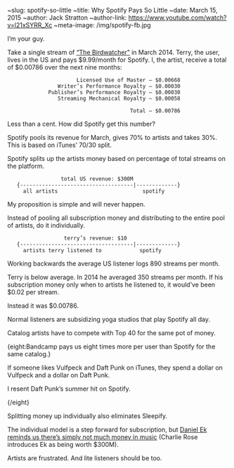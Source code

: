 ~slug: spotify-so-little
~title: Why Spotify Pays So Little
~date: March 15, 2015
~author: Jack Stratton
~author-link: https://www.youtube.com/watch?v=l21xSYRR_Xc
~meta-image: /img/spotify-fb.jpg

I’m your guy.

Take a single stream of [“The Birdwatcher”](https://play.spotify.com/track/2WvWRwqW9KFfyKUXBGAcXg?play=true&utm_source=open.spotify.com&utm_medium=open) in March 2014. Terry, the user, lives in the US and pays $9.99/month for Spotify. I, the artist, receive a total of $0.00786 over the next nine months:

```
                      Licensed Use of Master — $0.00668 
                Writer’s Performance Royalty — $0.00030
             Publisher’s Performance Royalty — $0.00030  
                Streaming Mechanical Royalty — $0.00058 

                                       Total — $0.00786
```

Less than a cent. How did Spotify get this number?

Spotify pools its revenue for March, gives 70% to artists and takes 30%. This is based on iTunes’ 70/30 split. 

Spotify splits up the artists money based on percentage of total streams on the platform.

```
                 total US revenue: $300M
   {------------------------------------|-------------}
     all artists                           spotify
```

My proposition is simple and will never happen.

Instead of pooling all subscription money and distributing to the entire pool of artists, do it individually.

```
                  terry’s revenue: $10
   {------------------------------------|-------------}
     artists terry listened to            spotify
```

Working backwards the average US listener logs 890 streams per month.

Terry is below average. In 2014 he averaged 350 streams per month. If his subscription money only when to artists he listened to, it would’ve been $0.02 per stream. 

Instead it was $0.00786.

Normal listeners are subsidizing yoga studios that play Spotify all day.

Catalog artists have to compete with Top 40 for the same pot of money. 

{eight:Bandcamp pays us eight times more per user than Spotify for the same catalog.}

If someone likes Vulfpeck and Daft Punk on iTunes, they spend a dollar on Vulfpeck and a dollar on Daft Punk. 

I resent Daft Punk’s summer hit on Spotify.

{/eight}

Splitting money up individually also eliminates Sleepify.

The individual model is a step forward for subscription, but [Daniel Ek reminds us there’s simply not much money in music](http://www.hulu.com/watch/639722) (Charlie Rose introduces Ek as being worth $300M).

Artists are frustrated. And lite listeners should be too.







